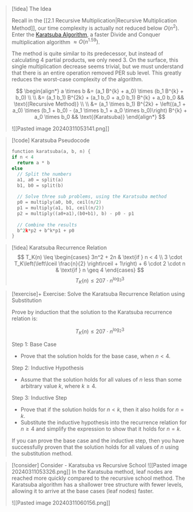 

> [!idea] The Idea
> 
> Recall in the [[2.1 Recursive Multiplication|Recursive Multiplication Method]], our time complexity is actually not reduced below $O(n^2)$. Enter the [Karatsuba Algorithm](https://en.wikipedia.org/wiki/Karatsuba_algorithm), a faster Divide and Conquer multiplication algorithm $\approx O(n^{1.59})$.
>
> The method is quite similar to its predecessor, but instead of calculating 4 partial products, we only need 3. On the surface, this single multiplication decrease seems trivial, but we must understand that there is an entire operation removed PER sub level. This greatly reduces the worst-case complexity of the algorithm.
>
> $$
> \begin{align*}
> a \times b &= (a_1 B^{k} + a_0) \times (b_1 B^{k} + b_0) \\
> \\
> &= (a_1 b_1) B^{2k} + (a_1 b_0 + a_0 b_1) B^{k} + a_0 b_0 && \text{(Recursive Method)} \\
> \\
> &= (a_1 \times b_1) B^{2k} + \left((a_1 + a_0) \times (b_1 + b_0) - (a_1 \times b_1 + a_0 \times b_0)\right) B^{k} + a_0 \times b_0 && \text{(Karatsuba)}
> \end{align*}
> $$
>
> ![[Pasted image 20240311053141.png]]

> [!code] Karatsuba Pseudocode
> ```c
> function karatsuba(a, b, n) {
> if n < 4
> 	return a * b
> else
> 	// Split the numbers
> 	a1, a0 = split(a)
> 	b1, b0 = split(b)
> 	
> 	// Solve three sub problems, using the Karatsuba method
> 	p0 = multiply(a0, b0, ceil(n/2)
> 	p1 = multiply(a1, b1, ceil(n/2))
> 	p2 = multiply((a0+a1),(b0+b1), b) - p0 - p1
> 	
> 	// Combine the results
> 	b^2k*p2 + b^k*p1 + p0
> }
> ```

> [!idea] Karatsuba Recurrence Relation 
> $$
T_K(n) \leq
\begin{cases}
3n^2 + 2n & \text{if } n < 4 \\
3 \cdot T_K\left(\left\lceil \frac{n}{2} \right\rceil + 1\right) + 6 \cdot 2 \cdot n & \text{if } n \geq 4
\end{cases}
> $$
> $$
T_K(n) \leq 207 \cdot n^{\log_3 3}
> $$


> [!exercise]+ Exercise: Solve the Karatsuba Recurrence Relation using Substitution
>
> Prove by induction that the solution to the Karatsuba recurrence relation is:
> 
> $$
> T_K(n) \leq 207 \cdot n^{\log_2 3}
> $$
>
> Step 1: Base Case
> - Prove that the solution holds for the base case, when $n < 4$.
>
> Step 2: Inductive Hypothesis
> - Assume that the solution holds for all values of $n$ less than some arbitrary value $k$, where $k \geq 4$.
> 
> Step 3: Inductive Step
> - Prove that if the solution holds for $n < k$, then it also holds for $n = k$.
> - Substitute the inductive hypothesis into the recurrence relation for $n \geq 4$ and simplify the expression to show that it holds for $n = k$.
>
> If you can prove the base case and the inductive step, then you have successfully proven that the solution holds for all values of $n$ using the substitution method.

> [!consider] Consider - Karatsuba vs Recursive School 
> ![[Pasted image 20240311053326.png]]
> In the Karatsuba method, leaf nodes are reached more quickly compared to the recursive school method. The Karatsuba algorithm has a shallower tree structure with fewer levels, allowing it to arrive at the base cases (leaf nodes) faster.
> 
> ![[Pasted image 20240311060156.png]]

